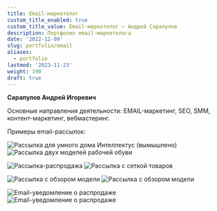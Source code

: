 ```yaml
---
title: Email-маркетолог
custom_title_enabled: true
custom_title_value: Email-маркетолог — Андрей Сарапулов
description: Портфолио email-маркетолога
date: '2022-12-09'
slug: portfolio/email
aliases:
  - portfolio
lastmod: '2023-11-23'
weight: 190
draft: true
---
```


**Сарапулов Андрей Игоревич**

Основные направления деятельности: EMAIL-маркетинг, SEO, SMM, контент-маркетинг, вебмастеринг.

Примеры email-рассылок:

![Рассылка для умного дома Интеллектус (вымышлено)](mail.png) ![Рассылка двух моделей рабочей обуви](short-3.jpeg)

![Рассылка-распродажа](elit-670.jpg) ![Рассылка с сеткой товаров](setka-670.jpg)

![Рассылка с обзором модели](soo-1.jpeg) ![Рассылка с обзором модели](soo-hummer.jpeg)

![Email-уведомление о распродаже](short-670.jpg) ![Email-уведомление о распродаже](short-3-670.jpg)

